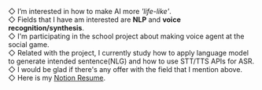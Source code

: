 ◇ I’m interested in how to make AI more *'life-like'*.  
◇ Fields that I have am interested are **NLP** and **voice recognition/synthesis**.  
◇ I'm participating in the school project about making voice agent at the social game.  
◇ Related with the project, I currently study how to apply language model to generate intended sentence(NLG) and how to use STT/TTS APIs for ASR.  
◇ I would be glad if there's any offer with the field that I mention above.  
◇ Here is my [Notion Resume](https://www.notion.so/Jae-Young-Suh-97352f16e3624766ba267fcc87bac966).
<!---
donddog/donddog is a ✨ special ✨ repository because its `README.md` (this file) appears on your GitHub profile.
You can click the Preview link to take a look at your changes.
--->

